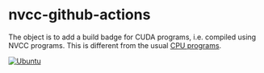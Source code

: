 # nvcc-github-actions

The object is to add a build badge for CUDA programs, i.e. compiled using NVCC programs.
This is different from the usual [CPU programs](https://github.com/mrprajesh/learn-github-actions).

[![Ubuntu](https://github.com/mrprajesh/nvcc-github-actions/actions/workflows/ubuntu.yml/badge.svg)](https://github.com/mrprajesh/nvcc-github-actions/actions/workflows/ubuntu.yml)
